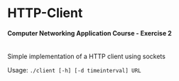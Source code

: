# HTTP-Client

#### Computer Networking Application Course - Exercise 2

<br/>
Simple implementation of a HTTP client using sockets

Usage: <code>./client [-h] [-d timeinterval] URL </code>
